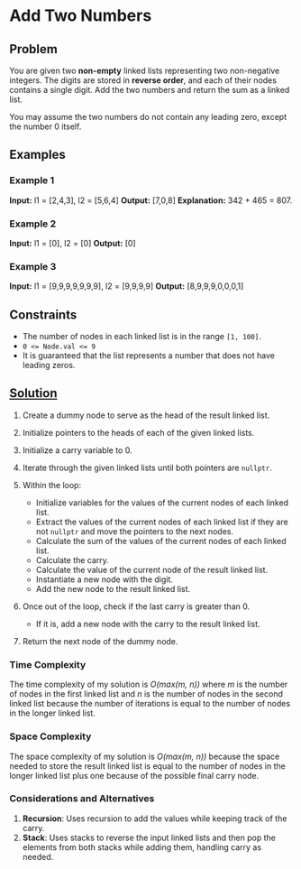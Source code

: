 # Add Two Numbers

## Problem

You are given two **non-empty** linked lists representing two non-negative integers. The digits are stored in **reverse
order**, and each of their nodes contains a single digit. Add the two numbers and return the sum as a linked list.

You may assume the two numbers do not contain any leading zero, except the number 0 itself.

## Examples

### Example 1

**Input:** l1 = [2,4,3], l2 = [5,6,4]
**Output:** [7,0,8]
**Explanation:** 342 + 465 = 807.

### Example 2

**Input:** l1 = [0], l2 = [0]
**Output:** [0]

### Example 3

**Input:** l1 = [9,9,9,9,9,9,9], l2 = [9,9,9,9]
**Output:** [8,9,9,9,0,0,0,1]

## Constraints

- The number of nodes in each linked list is in the range `[1, 100]`.
- `0 <= Node.val <= 9`
- It is guaranteed that the list represents a number that does not have leading zeros.

## [Solution](https://github.com/TateHouse/LeetCode/blob/master/Algorithms/AddTwoNumbers/AddTwoNumbers.cpp)

1. Create a dummy node to serve as the head of the result linked list.
2. Initialize pointers to the heads of each of the given linked lists.
3. Initialize a carry variable to 0.
4. Iterate through the given linked lists until both pointers are `nullptr`.
5. Within the loop:
    - Initialize variables for the values of the current nodes of each linked list.
    - Extract the values of the current nodes of each linked list if they are not `nullptr` and move the pointers to the
      next nodes.
    - Calculate the sum of the values of the current nodes of each linked list.
    - Calculate the carry.
    - Calculate the value of the current node of the result linked list.
    - Instantiate a new node with the digit.
    - Add the new node to the result linked list.

6. Once out of the loop, check if the last carry is greater than 0.
    - If it is, add a new node with the carry to the result linked list.
7. Return the next node of the dummy node.

### Time Complexity

The time complexity of my solution is *O(max(m, n))* where *m* is the number of nodes in the first linked list and *n*
is the number of nodes in the second linked list because the number of iterations is equal to the number of nodes in the
longer linked list.

### Space Complexity

The space complexity of my solution is *O(max(m, n))* because the space needed to store the result linked list is equal
to the number of nodes in the longer linked list plus one because of the possible final carry node.

### Considerations and Alternatives

1. **Recursion**: Uses recursion to add the values while keeping track of the carry.
2. **Stack**: Uses stacks to reverse the input linked lists and then pop the elements from both stacks while adding
   them, handling carry as needed.